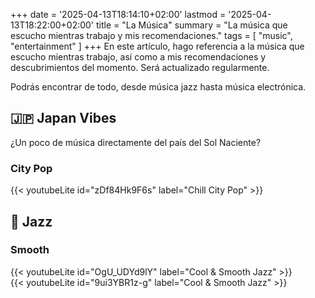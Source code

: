 +++
date = '2025-04-13T18:14:10+02:00'
lastmod = '2025-04-13T18:22:00+02:00'
title = "La Música"
summary = "La música que escucho mientras trabajo y mis recomendaciones."
tags = [ "music", "entertainment" ]
+++
En este artículo, hago referencia a la música que escucho mientras trabajo, así como a mis recomendaciones y descubrimientos del momento. Será actualizado regularmente.

Podrás encontrar de todo, desde música jazz hasta música electrónica.

## :jp: Japan Vibes

¿Un poco de música directamente del país del Sol Naciente?

### City Pop

{{< youtubeLite id="zDf84Hk9F6s" label="Chill City Pop" >}}

## :saxophone: Jazz

### Smooth

{{< youtubeLite id="OgU_UDYd9lY" label="Cool & Smooth Jazz" >}}
<br>
{{< youtubeLite id="9ui3YBR1z-g" label="Cool & Smooth Jazz" >}}
